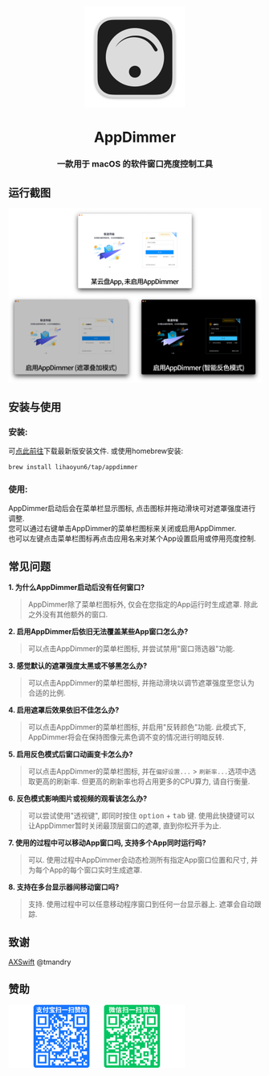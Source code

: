 # 
<p align="center">
<img src="./img/AppDimmer.png" width="200" height="200" />
<h1 align="center">AppDimmer</h1>
<h3 align="center">一款用于 macOS 的软件窗口亮度控制工具</h3> 
</p>

## 运行截图
<p align="center">
<img src="./img/Screenshot.png" width="1136"/>  
</p>

## 安装与使用
### 安装:
可[点此前往](../../releases/latest)下载最新版安装文件. 或使用homebrew安装:  
```bash
brew install lihaoyun6/tap/appdimmer
```
### 使用:
AppDimmer启动后会在菜单栏显示图标, 点击图标并拖动滑块可对遮罩强度进行调整.  
您可以通过右键单击AppDimmer的菜单栏图标来关闭或启用AppDimmer.  
也可以左键点击菜单栏图标再点击应用名来对某个App设置启用或停用亮度控制.  

## 常见问题
**1. 为什么AppDimmer启动后没有任何窗口?**  
> AppDimmer除了菜单栏图标外, 仅会在您指定的App运行时生成遮罩. 除此之外没有其他额外的窗口.  

**2. 启用AppDimmer后依旧无法覆盖某些App窗口怎么办?**  
> 可以点击AppDimmer的菜单栏图标, 并尝试禁用"窗口筛选器"功能.  

**3. 感觉默认的遮罩强度太黑或不够黑怎么办?**
> 可以点击AppDimmer的菜单栏图标, 并拖动滑块以调节遮罩强度至您认为合适的比例.  

**4. 启用遮罩后效果依旧不佳怎么办?**
> 可以点击AppDimmer的菜单栏图标, 并启用"反转颜色"功能. 此模式下, AppDimmer将会在保持图像元素色调不变的情况进行明暗反转.  

**5. 启用反色模式后窗口动画变卡怎么办?**
> 可以点击AppDimmer的菜单栏图标, 并在`偏好设置...` > `刷新率...`选项中选取更高的刷新率. 但更高的刷新率也将占用更多的CPU算力, 请自行衡量.  

**6. 反色模式影响图片或视频的观看该怎么办?**  
> 可以尝试使用"透视键", 即同时按住 <kbd>option</kbd> + <kbd>tab</kbd> 键. 使用此快捷键可以让AppDimmer暂时关闭最顶层窗口的遮罩, 直到你松开手为止.  

**7. 使用的过程中可以移动App窗口吗, 支持多个App同时运行吗?**  
> 可以. 使用过程中AppDimmer会动态检测所有指定App窗口位置和尺寸, 并为每个App的每个窗口实时生成遮罩.  

**8. 支持在多台显示器间移动窗口吗?**  
> 支持. 使用过程中可以任意移动程序窗口到任何一台显示器上. 遮罩会自动跟踪. 

## 致谢
[AXSwift](https://github.com/tmandry/AXSwift) @tmandry  

## 赞助
<img src="./img/donate.png" width="352"/>
